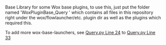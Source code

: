 <!--
 * @Author: WayneFerdon wayneferdon@hotmail.com
 * @Date: 2023-04-03 01:25:28
 * @LastEditors: WayneFerdon wayneferdon@hotmail.com
 * @LastEditTime: 2023-04-03 01:25:34
 * @FilePath: \WoxPluginBase_Query\README.md
 * ----------------------------------------------------------------
 * Copyright (c) 2023 by Wayne Ferdon Studio. All rights reserved.
 * Licensed to the .NET Foundation under one or more agreements.
 * The .NET Foundation licenses this file to you under the MIT license.
 * See the LICENSE file in the project root for more information.
-->

Base Library for some Wox base plugins, to use this, just put the folder named 'WoxPluginBase_Query
' which contains all files in this repository right under the wox/flowlauncher/etc. plugin dir as well as the plugins which required this.

To add more wox-base-launchers, see [Query.py Line 24](https://github.com/WayneFerdon/WoxPluginBase_Query/blob/master/Query.py#L24) to [Query.py Line 33](https://github.com/WayneFerdon/WoxPluginBase_Query/blob/master/Query.py#L33)
